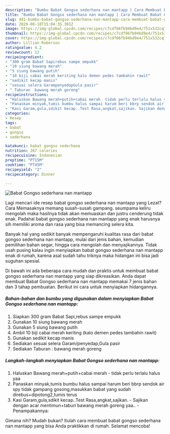 ```yaml
---
description: "Bumbu Babat Gongso sederhana nan mantapp | Cara Membuat Babat Gongso sederhana nan mantapp Yang Mudah Dan Praktis"
title: "Bumbu Babat Gongso sederhana nan mantapp | Cara Membuat Babat Gongso sederhana nan mantapp Yang Mudah Dan Praktis"
slug: 481-bumbu-babat-gongso-sederhana-nan-mantapp-cara-membuat-babat-gongso-sederhana-nan-mantapp-yang-mudah-dan-praktis
date: 2020-08-18T15:04:35.301Z
image: https://img-global.cpcdn.com/recipes/c7cdf06fb94bd9e4/751x532cq70/babat-gongso-sederhana-nan-mantapp-foto-resep-utama.jpg
thumbnail: https://img-global.cpcdn.com/recipes/c7cdf06fb94bd9e4/751x532cq70/babat-gongso-sederhana-nan-mantapp-foto-resep-utama.jpg
cover: https://img-global.cpcdn.com/recipes/c7cdf06fb94bd9e4/751x532cq70/babat-gongso-sederhana-nan-mantapp-foto-resep-utama.jpg
author: Lillian Roberson
ratingvalue: 4.2
reviewcount: 12
recipeingredient:
- "300 gram Babat Sapirebus sampe empukk"
- "10 siung bawang merah"
- "5 siung bawang putih"
- "10 biji cabai merah keriting kalo demen pedes tambahin rawit"
- "sedikit kecap manis"
- "sesuai selera GarampenyedapGula pasir"
- " Taburan  bawang merah goreng"
recipeinstructions:
- "Haluskan Bawang merah+putih+cabai merah  tidak perlu terlalu halus yaa"
- "Panaskan minyak,tumis bumbu halus sampai harum beri bbrp sendok air spy tidak gampang gosong,masukkan babat yang sudah direbus+dipotong2,tumis terus"
- "Kasi Garam,gula,sdikit kecap..Test Rasa,angkat,sajikan. Sajikan dengan acar mentimun+taburi bawang merah goreng yaa.. Penampakannya:"
categories:
- Resep
tags:
- babat
- gongso
- sederhana

katakunci: babat gongso sederhana 
nutrition: 267 calories
recipecuisine: Indonesian
preptime: "PT15M"
cooktime: "PT45M"
recipeyield: "2"
recipecategory: Dinner

---
```



![Babat Gongso sederhana nan mantapp](https://img-global.cpcdn.com/recipes/c7cdf06fb94bd9e4/751x532cq70/babat-gongso-sederhana-nan-mantapp-foto-resep-utama.jpg)

Lagi mencari ide resep babat gongso sederhana nan mantapp yang Lezat? Cara Memasaknya memang susah-susah gampang. seumpama keliru mengolah maka hasilnya tidak akan memuaskan dan justru cenderung tidak enak. Padahal babat gongso sederhana nan mantapp yang enak harusnya sih memiliki aroma dan rasa yang bisa memancing selera kita.

Banyak hal yang sedikit banyak mempengaruhi kualitas rasa dari babat gongso sederhana nan mantapp, mulai dari jenis bahan, kemudian pemilihan bahan segar, hingga cara mengolah dan menyajikannya. Tidak usah pusing kalau ingin menyiapkan babat gongso sederhana nan mantapp enak di rumah, karena asal sudah tahu triknya maka hidangan ini bisa jadi suguhan spesial.




Di bawah ini ada beberapa cara mudah dan praktis untuk membuat babat gongso sederhana nan mantapp yang siap dikreasikan. Anda dapat membuat Babat Gongso sederhana nan mantapp memakai 7 jenis bahan dan 3 tahap pembuatan. Berikut ini cara untuk menyiapkan hidangannya.

<!--inarticleads1-->

##### Bahan-bahan dan bumbu yang digunakan dalam menyiapkan Babat Gongso sederhana nan mantapp:

1. Siapkan 300 gram Babat Sapi,rebus sampe empukk
1. Gunakan 10 siung bawang merah
1. Gunakan 5 siung bawang putih
1. Ambil 10 biji cabai merah keriting (kalo demen pedes tambahin rawit)
1. Gunakan sedikit kecap manis
1. Sediakan sesuai selera Garam/penyedap,Gula pasir
1. Sediakan  Taburan : bawang merah goreng




<!--inarticleads2-->

##### Langkah-langkah menyiapkan Babat Gongso sederhana nan mantapp:

1. Haluskan Bawang merah+putih+cabai merah  - tidak perlu terlalu halus yaa
1. Panaskan minyak,tumis bumbu halus sampai harum beri bbrp sendok air spy tidak gampang gosong,masukkan babat yang sudah direbus+dipotong2,tumis terus
1. Kasi Garam,gula,sdikit kecap..Test Rasa,angkat,sajikan. - Sajikan dengan acar mentimun+taburi bawang merah goreng yaa.. - Penampakannya:




Gimana nih? Mudah bukan? Itulah cara membuat babat gongso sederhana nan mantapp yang bisa Anda praktikkan di rumah. Selamat mencoba!
